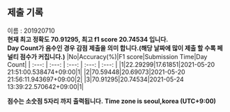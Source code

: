


  
## 제출 기록  
이름 : 201920710  
**현재 최고 정확도 70.91295, 최고 f1 score 20.74534 입니다.**  
**Day Count가 음수인 경우 감점 제출을 의미 합니다.(해당 날짜에 많이 제출 할 수록 페널티 점수가 커집니다.)**
|No|Accuracy(%)|F1 score|Submission Time|Day Count|
| :---: | :---: | :---: | :---: | :---: |
|1|22.29299|17.61851|2021-05-20 21:51:00.538474+09:00|1|
|2|70.59448|20.69073|2021-05-20 21:56:11.943697+09:00|2|
|3|70.91295|20.74534|2021-05-24 13:39:22.570642+09:00|1|


**점수는 소숫점 5자리 까지 출력됩니다.**
**Time zone is seoul,korea (UTC+9:00)**
